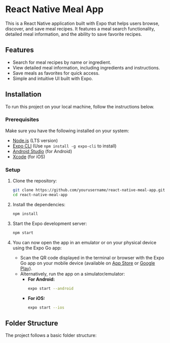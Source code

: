 # React Native Meal App

This is a React Native application built with Expo that helps users browse, discover, and save meal recipes. It features a meal search functionality, detailed meal information, and the ability to save favorite recipes.

## Features

- Search for meal recipes by name or ingredient.
- View detailed meal information, including ingredients and instructions.
- Save meals as favorites for quick access.
- Simple and intuitive UI built with Expo.

## Installation

To run this project on your local machine, follow the instructions below.

### Prerequisites

Make sure you have the following installed on your system:

- [Node.js](https://nodejs.org/) (LTS version)
- [Expo CLI](https://docs.expo.dev/get-started/installation/) (Use `npm install -g expo-cli` to install)
- [Android Studio](https://developer.android.com/studio) (for Android)
- [Xcode](https://developer.apple.com/xcode/) (for iOS)

### Setup

1. Clone the repository:

   ```bash
   git clone https://github.com/yourusername/react-native-meal-app.git
   cd react-native-meal-app
   ```

2. Install the dependencies:

   ```bash
   npm install
   ```

3. Start the Expo development server:

   ```bash
   npm start
   ```

4. You can now open the app in an emulator or on your physical device using the Expo Go app:
   - Scan the QR code displayed in the terminal or browser with the Expo Go app on your mobile device (available on [App Store](https://apps.apple.com/us/app/expo-go/id982107779) or [Google Play](https://play.google.com/store/apps/details?id=host.exp.exponent)).
   - Alternatively, run the app on a simulator/emulator:
     - **For Android:**
       ```bash
       expo start --android
       ```
     - **For iOS:**
       ```bash
       expo start --ios
       ```

## Folder Structure

The project follows a basic folder structure:
